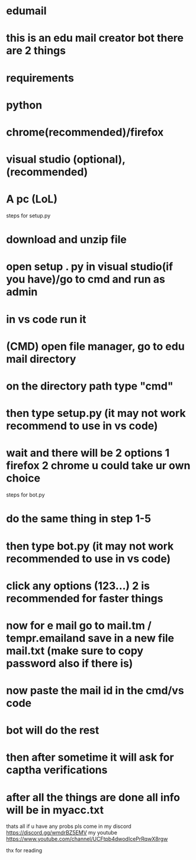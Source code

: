 # edumail

# this is an edu mail creator bot there are 2 things


 # requirements
 # python
 # chrome(recommended)/firefox
 # visual studio (optional), (recommended)
 # A pc (LoL)
 
 steps for setup.py
 # download and unzip file
 # open setup . py in visual studio(if you have)/go to cmd and run as admin
 # in vs code run it
 # (CMD) open file manager, go to edu mail directory
 # on the directory path type "cmd"
 # then type setup.py (it may not work recommend to use in vs code)
 # wait and there will be 2 options 1 firefox 2 chrome u could take ur own choice
 
 steps for bot.py 
 # do the same thing in step 1-5
 # then type bot.py (it may not work  recommended to use in vs code)
 # click any options (123...) 2 is recommended for faster things
 # now for e mail go to mail.tm / tempr.emailand save in a new file mail.txt (make sure to copy password also if there is)
 # now paste the mail id in the cmd/vs code
 # bot will do the rest 
 # then after sometime it will ask for captha verifications
 # after all the things are done all info will be in myacc.txt
 
 thats all if u have any probs
 pls come in my discord https://discord.gg/wmdrBZ5EMV
 my youtube https://www.youtube.com/channel/UCFtpb4dwodIcePrRqwX8rgw
 
 thx for reading
